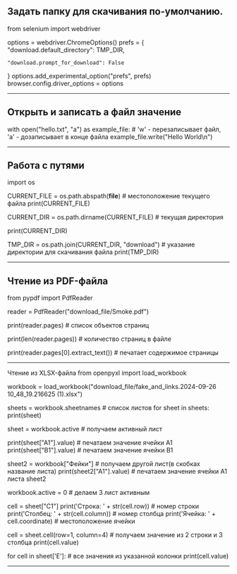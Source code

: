 Задать папку для скачивания по-умолчанию.
---
from selenium import webdriver

options = webdriver.ChromeOptions()
prefs = {
    "download.default_directory": TMP_DIR,

    "download.prompt_for_download": False
}
options.add_experimental_option("prefs", prefs)
browser.config.driver_options = options

---
Открыть и записать a файл значение
---
with open("hello.txt", "a") as example_file:  # 'w' - перезаписывает файл, 'а' - дозаписывает в конце файла
    example_file.write("Hello World\n")

----
Работа с путями
---
import os

CURRENT_FILE = os.path.abspath(__file__)  # местоположение текущего файла
print(CURRENT_FILE)

CURRENT_DIR = os.path.dirname(CURRENT_FILE)  # текущая директория

print(CURRENT_DIR)

TMP_DIR = os.path.join(CURRENT_DIR, "download")  # указание директории для скачивания файла
print(TMP_DIR)

---
Чтение из PDF-файла
---
from pypdf import PdfReader

reader = PdfReader("download_file/Smoke.pdf")

print(reader.pages)  # список объектов страниц

print(len(reader.pages))  # количество страниц в файле

print(reader.pages[0].extract_text())  # печатает содержимое страницы

---
Чтение из XLSX-файла
from openpyxl import load_workbook

workbook = load_workbook("download_file/fake_and_links.2024-09-26 10_48_19.216625 (1).xlsx")

sheets = workbook.sheetnames  # список листов
for sheet in sheets:
    print(sheet)

sheet = workbook.active  # получаем активный лист

print(sheet["A1"].value)  # печатаем значение ячейки A1
print(sheet["B1"].value)  # печатаем значение ячейки B1

sheet2 = workbook["Фейки"]  # получаем другой лист(в скобках название листа)
print(sheet2["A1"].value)  # печатаем значение ячейки A1 листа sheet2

workbook.active = 0  # делаем 3 лист активным

cell = sheet["C1"]
print('Строка: ' + str(cell.row))       # номер строки
print('Столбец: ' + str(cell.column))   # номер столбца
print('Ячейка: ' + cell.coordinate)     # местоположение ячейки

cell = sheet.cell(row=1, column=4)      # получаем значение из 2 строки и 3 столбца
print(cell.value)

for cell in sheet['E']:  # все значения из указанной колонки
    print(cell.value)

---

